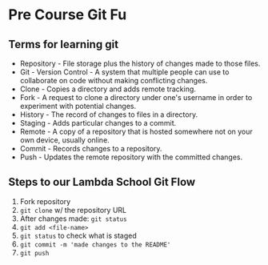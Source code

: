 # Pre Course Git Fu

## Terms for learning git
 * Repository - File storage plus the history of changes made to those files.
 * Git - Version Control - A system that multiple people can use to collaborate on code without making conflicting changes.
 * Clone - Copies a directory and adds remote tracking.
 * Fork - A request to clone a directory under one's username in order to experiment with potential changes.
 * History - The record of changes to files in a directory.
 * Staging - Adds particular changes to a commit.
 * Remote - A copy of a repository that is hosted somewhere not on your own device, usually online.
 * Commit - Records changes to a repository.
 * Push - Updates the remote repository with the committed changes.

## Steps to our Lambda School Git Flow
1. Fork repository
2. `git clone` w/ the repository URL
3. After changes made: `git status`
4. `git add <file-name>`
5. `git status` to check what is staged
6. `git commit -m 'made changes to the README'`
7. `git push`

